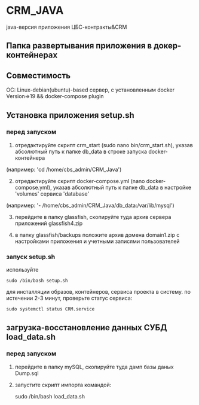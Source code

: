 # CRM_JAVA
  java-версия приложения ЦБС-контракты&CRM

## Папка развертывания приложения в докер-контейнерах

## Совместимость
  OC: Linux-debian(ubuntu)-based сервер, с установленным docker Version=>19 && docker-compose plugin

## Установка приложения setup.sh

### перед запуском 
 
 1. отредактируйте скрипт crm_start (sudo nano bin/crm_start.sh),
  указав абсолютный путь к папке db_data в строке запуска docker-контейнера
  
  (например: 'cd /home/cbs_admin/CRM_Java')
 
 2. отредактируйте скрипт docker-compose.yml (nano docker-compose.yml),
  указав абсолютный путь к папке db_data в настройке 'volumes' сервиса 'database'
  
  (например: '- /home/cbs_admin/CRM_Java/db_data:/var/lib/mysql') 
 
 3. перейдите в папку glassfish, скопируйте туда архив сервера приложений glassfish4.zip 
 
 4. в папку glassfish/backups положите архив домена domain1.zip с настройками приложения
   и учетными записями пользователей  

### запуск setup.sh  
  
  используйте 
    
    sudo /bin/bash setup.sh 
  
  для инсталляции образов, контейнеров, сервиса проекта в систему.
  по истечении 2-3 минут, проверьте статус сервиса:
    
    sudo systemctl status CRM.service

## загрузка-восстановление данных СУБД load_data.sh

### перед запуском 
 
 1. перейдите в папку mySQL, скопируйте туда дамп базы даных Dump.sql  
 
 2. запустите скрипт импорта командой:
      
      sudo /bin/bash load_data.sh 
